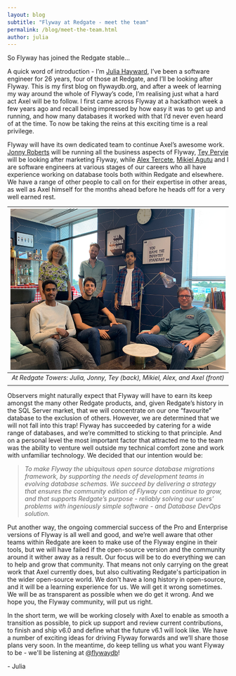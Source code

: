 ```yaml
---
layout: blog
subtitle: "Flyway at Redgate - meet the team"
permalink: /blog/meet-the-team.html
author: julia
---
```


So Flyway has joined the Redgate stable...

A quick word of introduction - I’m [Julia Hayward](https://twitter.com/Julia_Hayward), I’ve been a software engineer for 26 years, four of those at Redgate, and I’ll be looking after Flyway. This is my first blog on flywaydb.org, and after a week of learning my way around the whole of Flyway’s code, I’m realising just what a hard act Axel will be to follow. I first came across Flyway at a hackathon week a few years ago and recall being impressed by how easy it was to get up and running, and how many databases it worked with that I’d never even heard of at the time. To now be taking the reins at this exciting time is a real privilege.

Flyway will have its own dedicated team to continue Axel’s awesome work. [Jonny Roberts](https://twitter.com/jonny_robots) will be running all the business aspects of Flyway, [Tey Peryie](https://twitter.com/tey247) will be looking after marketing Flyway, while [Alex Tercete](https://twitter.com/alextercete), [Mikiel Agutu](https://twitter.com/mikielagutu) and I are software engineers at various stages of our careers who all have experience working on database tools both within Redgate and elsewhere. We have a range of other people to call on for their expertise in other areas, as well as Axel himself for the months ahead before he heads off for a very well earned rest.

| ![Axel with the new Flyway Team](/assets/posts/meet-the-team/the-team.png) |
|:--:|
| *At Redgate Towers: Julia, Jonny, Tey (back), Mikiel, Alex, and Axel (front)* |
| |

Observers might naturally expect that Flyway will have to earn its keep amongst the many other Redgate products, and, given Redgate’s history in the SQL Server market, that we will concentrate on our one “favourite” database to the exclusion of others. However, we are determined that we will not fall into this trap! Flyway has succeeded by catering for a wide range of databases, and we’re committed to sticking to that principle. And on a personal level the most important factor that attracted me to the team was the ability to venture well outside my technical comfort zone and work with unfamiliar technology. We decided that our intention would be:

> *To make Flyway the ubiquitous open source database migrations framework, by supporting the needs of development teams in evolving database schemas. We succeed by delivering a strategy that ensures the community edition of Flyway can continue to grow, and that supports Redgate’s purpose - reliably solving our users’ problems with ingeniously simple software - and Database DevOps solution.*

Put another way, the ongoing commercial success of the Pro and Enterprise versions of Flyway is all well and good, and we’re well aware that other teams within Redgate are keen to make use of the Flyway engine in their tools, but we will have failed if the open-source version and the community around it wither away as a result. Our focus will be to do everything we can to help and grow that community. That means not only carrying on the great work that Axel currently does, but also cultivating Redgate's participation in the wider open-source world. We don't have a long history in open-source, and it will be a learning experience for us. We will get it wrong sometimes. We will be as transparent as possible when we do get it wrong. And we hope you, the Flyway community, will put us right.

In the short term, we will be working closely with Axel to enable as smooth a transition as possible, 
to pick up support and review current contributions, to finish and ship v6.0 and define what the future 
v6.1 will look like. We have a number of exciting ideas for driving Flyway forwards and we’ll share 
those plans very soon. In the meantime, do keep telling us what you want Flyway to be - we'll be
listening at [@flywaydb](https://twitter.com/flywaydb)! 

\- Julia